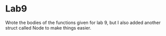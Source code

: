 # Lab9

Wrote the bodies of the functions given for lab 9, but I also added another struct called Node to make things easier.
